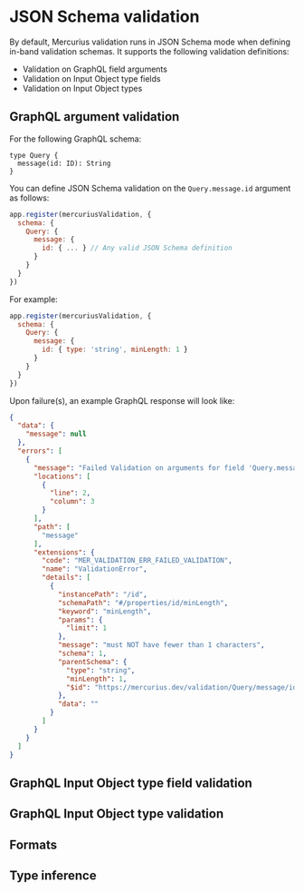 # JSON Schema validation

By default, Mercurius validation runs in JSON Schema mode when defining in-band validation schemas. It supports the following validation definitions:

- Validation on GraphQL field arguments
- Validation on Input Object type fields
- Validation on Input Object types

## GraphQL argument validation

For the following GraphQL schema:

```gql
type Query {
  message(id: ID): String
}
```

You can define JSON Schema validation on the `Query.message.id` argument as follows:

```js
app.register(mercuriusValidation, {
  schema: {
    Query: {
      message: {
        id: { ... } // Any valid JSON Schema definition
      }
    }
  }
})
```

For example:

```js
app.register(mercuriusValidation, {
  schema: {
    Query: {
      message: {
        id: { type: 'string', minLength: 1 }
      }
    }
  }
})
```

Upon failure(s), an example GraphQL response will look like:

```json
{
  "data": {
    "message": null
  },
  "errors": [
    {
      "message": "Failed Validation on arguments for field 'Query.message'",
      "locations": [
        {
          "line": 2,
          "column": 3
        }
      ],
      "path": [
        "message"
      ],
      "extensions": {
        "code": "MER_VALIDATION_ERR_FAILED_VALIDATION",
        "name": "ValidationError",
        "details": [
          {
            "instancePath": "/id",
            "schemaPath": "#/properties/id/minLength",
            "keyword": "minLength",
            "params": {
              "limit": 1
            },
            "message": "must NOT have fewer than 1 characters",
            "schema": 1,
            "parentSchema": {
              "type": "string",
              "minLength": 1,
              "$id": "https://mercurius.dev/validation/Query/message/id"
            },
            "data": ""
          }
        ]
      }
    }
  ]
}
```

## GraphQL Input Object type field validation

## GraphQL Input Object type validation

## Formats

## Type inference
